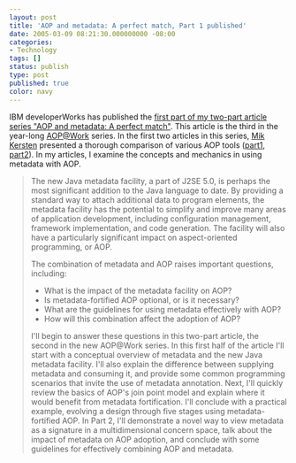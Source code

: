 ```yaml
---
layout: post
title: 'AOP and metadata: A perfect match, Part 1 published'
date: 2005-03-09 08:21:30.000000000 -08:00
categories:
- Technology
tags: []
status: publish
type: post
published: true
color: navy
---
```

IBM developerWorks has published the [first part of my two-part article series "AOP and metadata: A perfect match"](http://www.ibm.com/developerworks/java/library/j-aopwork3/). This article is the third in the year-long [AOP@Work](http://www.ibm.com/developerworks/views/java/libraryview.jsp?search_by=AOP@work:) series. In the first two articles in this series, [Mik Kersten](http://kerstens.org/mik) presented a thorough comparison of various AOP tools ([part1](http://www.ibm.com/developerworks/java/library/j-aopwork1), [part2](http://www.ibm.com/developerworks/java/library/j-aopwork2)). In my articles, I examine the concepts and mechanics in using metadata with AOP.

> The new Java metadata facility, a part of J2SE 5.0, is perhaps the most significant addition to the Java language to date. By providing a standard way to attach additional data to program elements, the metadata facility has the potential to simplify and improve many areas of application development, including configuration management, framework implementation, and code generation. The facility will also have a particularly significant impact on aspect-oriented programming, or AOP.
>
> The combination of metadata and AOP raises important questions, including:
>
> *   What is the impact of the metadata facility on AOP?
> *   Is metadata-fortified AOP optional, or is it necessary?
> *   What are the guidelines for using metadata effectively with AOP?
> *   How will this combination affect the adoption of AOP?
>
> I'll begin to answer these questions in this two-part article, the second in the new AOP@Work series. In this first half of the article I'll start with a conceptual overview of metadata and the new Java metadata facility. I'll also explain the difference between supplying metadata and consuming it, and provide some common programming scenarios that invite the use of metadata annotation. Next, I'll quickly review the basics of AOP's join point model and explain where it would benefit from metadata fortification. I'll conclude with a practical example, evolving a design through five stages using metadata-fortified AOP. In Part 2, I'll demonstrate a novel way to view metadata as a signature in a multidimensional concern space, talk about the impact of metadata on AOP adoption, and conclude with some guidelines for effectively combining AOP and metadata.
